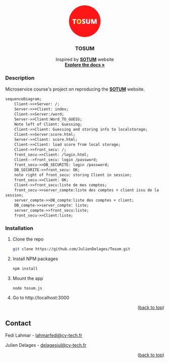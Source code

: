 <a name="readme-top"></a>
<!-- PROJECT LOGO -->
<br />
<div align="center">
  <a href="https://github.com/JulienDelages/Tosum">
    <img src="images/TOSUM.png" alt="Logo" width="100" height="100">
  </a>

<h3 align="center">TOSUM</h3>

  <p align="center">
    Inspired by <a href="https://sutom.nocle.fr"><strong>SOTUM</strong></a> website
    <br />
    <a href="https://github.com/JulienDelages/Tosum"><strong>Explore the docs »</strong></a>
</div>

### Description 

Microservice course's project on reproducing the <a href="https://sutom.nocle.fr"><strong>SOTUM</strong></a> website.

```mermaid
sequenceDiagram;
    Client->>+Server: /;
    Server->>+Client: index;
    Client->>Server:/word;
    Server->>Client:Word_TO_GUESS;
    Note left of Client: Guessing;
    Client->>Client: Guessing and storing info to localstorage;
    Client->>Server:score.html;
    Server->>Client: score.html;
    Client->>Client: load score from local storage;
    Client->>front_secu: /;
    front_secu->>Client: /login.html;
    Client-->front_secu: login /password;
    front_secu->>DB_SECURITE: login /password;
    DB_SECURITE->>front_secu: OK;
    note right of front_secu: storing Client in session;
    front_secu->>Client: OK;
    Client->>front_secu:liste de mes comptes;
    front_secu->>server_compte:liste des comptes + client issu de la session;
    server_compte->>DB_compte:liste des comptes + client;
    DB_compte->>server_compte: liste;
    server_compte->>front_secu:liste;
    front_secu->>Client:liste;
```

### Installation

1. Clone the repo
    ```sh
    git clone https://github.com/JulienDelages/Tosum.git
    ```
2. Install NPM packages
    ```sh
    npm install
    ```
3. Mount the app
    ```
    node tosum.js
    ``` 
4. Go to http://localhost:3000

<p align="right">(<a href="#readme-top">back to top</a>)</p>

## Contact

Fedi Lahmar - lahmarfedi@cy-tech.fr

Julien Delages - delagesjul@cy-tech.fr

<p align="right">(<a href="#readme-top">back to top</a>)</p>

